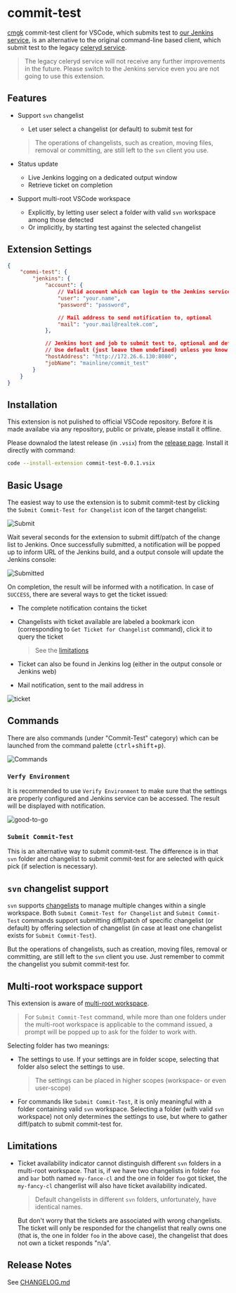 # commit-test

[cmgk](http://172.26.6.129/scm/cmgk.git) commit-test client for VSCode,
which submits test to
[our Jenkins service](http://172.26.6.130:8080/mainline/commit_test),
is an alternative to the original command-line based client, which submit test
to the legacy [celeryd service](amqp://cmgk@172.26.6.130).

> The legacy celeryd service will not receive any further improvements in the
> future. Please switch to the Jenkins service even you are not going to use
> this extension.

## Features

*   Support `svn` changelist
    *   Let user select a changelist (or default) to submit test for

    > The operations of changelists, such as creation, moving files, removal or
    > committing, are still left to the `svn` client you use.

*   Status update
    *   Live Jenkins logging on a dedicated output window
    *   Retrieve ticket on completion
*   Support multi-root VSCode workspace
    *   Explicitly, by letting user select a folder with valid `svn` workspace
        among those detected
    *   Or implicitly, by starting test against the selected changelist

## Extension Settings

```json
{
    "commi-test": {
        "jenkins": {
            "account": {
                // Valid account which can login to the Jenkins service (usually your NT account), mandatory
                "user": "your.name",
                "password": "password",

                // Mail address to send notification to, optional
                "mail": "your.mail@realtek.com",
            },

            // Jenkins host and job to submit test to, optional and default to the following value.
            // Use default (just leave them undefined) unless you know what you are doing.
            "hostAddress": "http://172.26.6.130:8080",
            "jobName": "mainline/commit_test"
        }
    }
}
```

## Installation

This extension is not pulished to official VSCode repository. Before it is made
availabe via any repository, public or private, please install it offline.

Please downalod the latest release (in `.vsix`) from the
[release page](http://172.26.6.129/jy.hsu/vscode-commit-test/-/releases).
Install it directly with command:

```sh
code --install-extension commit-test-0.0.1.vsix
```

## Basic Usage

The easiest way to use the extension is to submit commit-test by clicking the
`Submit Commit-Test for Changelist` icon of the target changelist:

![Submit](images/submit-for-cl.png)

Wait several seconds for the extension to submit diff/patch of the change list
to Jenkins. Once successfully submitted, a notification will be popped up to
inform URL of the Jenkins build, and a output console will update the Jenkins
console:

![Submitted](images/submitted.png)

On completion, the result will be informed with a notification. In case of
`SUCCESS`, there are several ways to get the ticket issued:

*   The complete notification contains the ticket
*   Changelists with ticket available are labeled a bookmark icon (corresponding
    to `Get Ticket for Changelist` command), click it to query the ticket

    > See the [limitations](#Limitations)

*   Ticket can also be found in Jenkins log (either in the output console or
    Jenkins web)
*   Mail notification, sent to the mail address in

![ticket](images/success.png)

## Commands

There are also commands (under "Commit-Test" category) which can be launched
from the command palette
(<kbd>ctrl</kbd>+<kbd>shift</kbd>+<kbd>p</kbd>).

![Commands](images/commands.png)

### `Verfy Environment`

It is recommended to use `Verify Environment` to make sure that the settings are
properly configured and Jenkins service can be accessed. The result will be
displayed with notification.

![good-to-go](images/good-to-go.png)

### `Submit Commit-Test`

This is an alternative way to submit commit-test. The difference is in that
`svn` folder and changelist to submit commit-test for are selected with quick
pick (if selection is necessary).

## `svn` changelist support

`svn` supports [changelists](http://svnbook.red-bean.com/en/1.6/svn.advanced.changelists.html)
to manage multiple changes within a single workspace. Both
`Submit Commit-Test for Changelist` and `Submit Commit-Test` commands support
submitting diff/patch of specific changelist (or default) by offering selection
of changelist (in case at least one changelist exists for `Submit Commit-Test`).

But the operations of changelists, such as creation, moving files, removal or
committing, are still left to the `svn` client you use. Just remember to commit
the changelist you submit commit-test for.

## Multi-root workspace support

This extension is aware of
[multi-root workspace](https://code.visualstudio.com/docs/editor/multi-root-workspaces).

> For `Submit Commit-Test` command, while more than one folders under the
> multi-root workspace is applicable to the command issued, a prompt will be
> popped up to ask for the folder to work with.

Selecting folder has two meanings:

*   The settings to use. If your settings are in folder scope, selecting that
    folder also select the settings to use.

    > The settings can be placed in higher scopes (workspace- or even
    > user-scope)

*   For commands like `Submit Commit-Test`, it is only meaningful with a folder
    containing valid `svn` workspace. Selecting a folder (with valid `svn`
    workspace) not only determines the settings to use, but where to gather
    diff/patch to submit commit-test for.

## Limitations

*   Ticket availability indicator cannot distinguish different `svn` folders in
    a multi-root workspace. That is, if we have two changelists in folder `foo`
    and `bar` both named `my-fance-cl` and the one in folder `foo` got ticket,
    the `my-fancy-cl` changerlist will also have ticket availability indicated.

    > Default changelists in different `svn` folders, unfortunately, have
    > identical names.

    But don't worry that the tickets are associated with wrong changelists. The
    ticket will only be responded for the changelist that really owns one (that
    is, the one in folder `foo` in the above case), the changelist that does not
    own a ticket responds "n/a".

## Release Notes

See [CHANGELOG.md](CHANGELOG.md)
